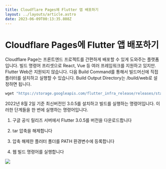 ```yaml
---
title: Cloudflare Pages에 Flutter 앱 배포하기
layout: ../layouts/article.astro
date: 2023-06-09T00:13:35.808Z
---
```


# Cloudflare Pages에 Flutter 앱 배포하기

Cloudflare Page는 프론트엔드 프로젝트를 간편하게 배포할 수 있게 도와주는 플랫폼입니다. 빌드 명령어 프리셋으로 React, Vue 등 여러 프레임워크를 지원하고 있지만. Flutter Web은 지원되지 않습니다. 다음 Build Command를 통해서 빌드머신에 직접 플러터를 설치하고 실행할 수 있습니다. Build Output Directory는 /build/web로 설정하면 됩니다.

```javascript
wget "https://storage.googleapis.com/flutter_infra_release/releases/stable/linux/flutter_linux_3.0.5-stable.tar.xz" && tar -xf ./flutter_linux_3.0.5-stable.tar.xz && export PATH="$PATH:`pwd`/flutter/bin" && flutter build web --release
```

2022년 8월 2일 기준 최신버전인 3.0.5를 설치하고 빌드를 실행하는 명령어입니다. 이러한 단계들을 한 번에 실행하는 명령어입니다.

1. 구글 공식 릴리즈 서버에서 Flutter 3.0.5를 버전을 다운로드합니다

2. tar 압축을 해제합니다

3. 압축 해제한 플러터 폴더를 PATH 환경변수에 등록합니다

4. 웹 빌드 명령어를 실행합니다

![](../images/8c19ce84-f941-4518-8017-b496ca30618a.png)
